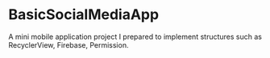 # BasicSocialMediaApp
A mini mobile application project I prepared to implement structures such as RecyclerView, Firebase, Permission.
